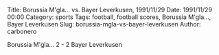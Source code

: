 Title: Borussia M'gla… vs. Bayer Leverkusen, 1991/11/29
Date: 1991/11/29 00:00
Category: sports
Tags: football, football scores, Borussia M'gla…, Bayer Leverkusen
Slug: borussia-mgla-vs-bayer-leverkusen
Author: carbonero


Borussia M'gla… 2 - 2 Bayer Leverkusen
